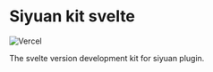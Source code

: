 # Siyuan kit svelte

![Vercel](https://vercelbadge.vercel.app/api/siyuan-community/siyuan-kit-svelte)

The svelte version development kit for siyuan plugin.